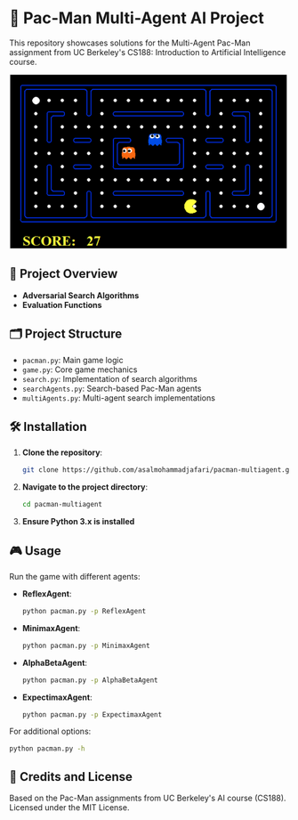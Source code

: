 # 👾 Pac-Man Multi-Agent AI Project

This repository showcases solutions for the Multi-Agent Pac-Man assignment from UC Berkeley's CS188: Introduction to Artificial Intelligence course.

<img src="image.png" width="499" height="314" />


## 🚀 Project Overview

- **Adversarial Search Algorithms**
- **Evaluation Functions**

## 🗂️ Project Structure

- `pacman.py`: Main game logic
- `game.py`: Core game mechanics
- `search.py`: Implementation of search algorithms
- `searchAgents.py`: Search-based Pac-Man agents
- `multiAgents.py`: Multi-agent search implementations

## 🛠️ Installation

1. **Clone the repository**:

   ```bash
   git clone https://github.com/asalmohammadjafari/pacman-multiagent.git
   ```

2. **Navigate to the project directory**:

   ```bash
   cd pacman-multiagent
   ```

3. **Ensure Python 3.x is installed**

## 🎮 Usage

Run the game with different agents:

- **ReflexAgent**:
  ```bash
  python pacman.py -p ReflexAgent
  ```
- **MinimaxAgent**:
  ```bash
  python pacman.py -p MinimaxAgent
  ```
- **AlphaBetaAgent**:
  ```bash
  python pacman.py -p AlphaBetaAgent
  ```
- **ExpectimaxAgent**:
  ```bash
  python pacman.py -p ExpectimaxAgent
  ```

For additional options:
```bash
python pacman.py -h
```


## 📝 Credits and License

Based on the Pac-Man assignments from UC Berkeley's AI course (CS188).
Licensed under the MIT License.
